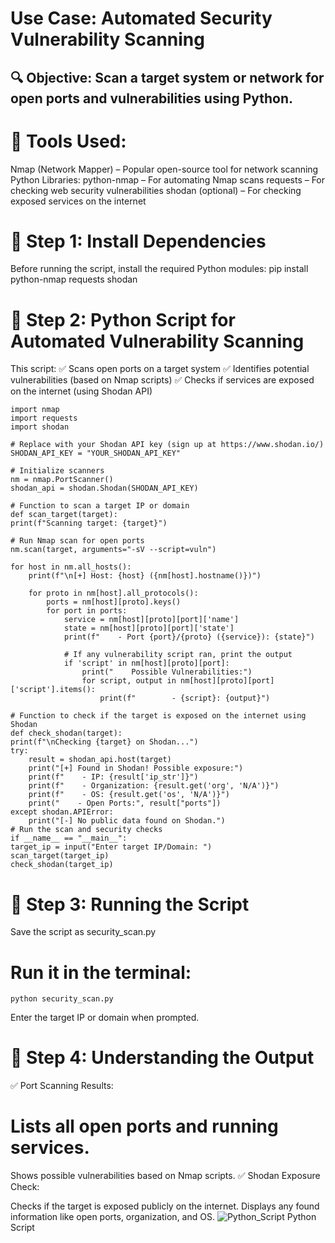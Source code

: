 # Use Case: Automated Security Vulnerability Scanning
## 🔍 Objective: Scan a target system or network for open ports and vulnerabilities using Python.

# 🔧 Tools Used:

Nmap (Network Mapper) – Popular open-source tool for network scanning
Python Libraries:
python-nmap – For automating Nmap scans
requests – For checking web security vulnerabilities
shodan (optional) – For checking exposed services on the internet

# 🔹 Step 1: Install Dependencies

Before running the script, install the required Python modules:
pip install python-nmap requests shodan

# 🔹 Step 2: Python Script for Automated Vulnerability Scanning
This script:
✅ Scans open ports on a target system
✅ Identifies potential vulnerabilities (based on Nmap scripts)
✅ Checks if services are exposed on the internet (using Shodan API)

    import nmap
    import requests
    import shodan

    # Replace with your Shodan API key (sign up at https://www.shodan.io/)
    SHODAN_API_KEY = "YOUR_SHODAN_API_KEY"

    # Initialize scanners
    nm = nmap.PortScanner()
    shodan_api = shodan.Shodan(SHODAN_API_KEY)

    # Function to scan a target IP or domain
    def scan_target(target):
    print(f"Scanning target: {target}")

    # Run Nmap scan for open ports
    nm.scan(target, arguments="-sV --script=vuln")
    
    for host in nm.all_hosts():
        print(f"\n[+] Host: {host} ({nm[host].hostname()})")
        
        for proto in nm[host].all_protocols():
            ports = nm[host][proto].keys()
            for port in ports:
                service = nm[host][proto][port]['name']
                state = nm[host][proto][port]['state']
                print(f"    - Port {port}/{proto} ({service}): {state}")

                # If any vulnerability script ran, print the output
                if 'script' in nm[host][proto][port]:
                    print("    Possible Vulnerabilities:")
                    for script, output in nm[host][proto][port]['script'].items():
                        print(f"        - {script}: {output}")

    # Function to check if the target is exposed on the internet using Shodan
    def check_shodan(target):
    print(f"\nChecking {target} on Shodan...")
    try:
        result = shodan_api.host(target)
        print("[+] Found in Shodan! Possible exposure:")
        print(f"    - IP: {result['ip_str']}")
        print(f"    - Organization: {result.get('org', 'N/A')}")
        print(f"    - OS: {result.get('os', 'N/A')}")
        print("    - Open Ports:", result["ports"])
    except shodan.APIError:
        print("[-] No public data found on Shodan.")
    # Run the scan and security checks
    if __name__ == "__main__":
    target_ip = input("Enter target IP/Domain: ")
    scan_target(target_ip)
    check_shodan(target_ip)

# 🔹 Step 3: Running the Script
Save the script as security_scan.py

# Run it in the terminal:

    python security_scan.py

Enter the target IP or domain when prompted.

# 🔹 Step 4: Understanding the Output
✅ Port Scanning Results:

# Lists all open ports and running services.
Shows possible vulnerabilities based on Nmap scripts.
✅ Shodan Exposure Check:

Checks if the target is exposed publicly on the internet.
Displays any found information like open ports, organization, and OS.
![Python_Script](https://github.com/marcotrejolemus/cybersecurity/tree/main/SecurityScans/AutoVulnerabilitiesScan.png) Python Script 

